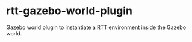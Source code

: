 # rtt-gazebo-world-plugin
Gazebo world plugin to instantiate a RTT environment inside the Gazebo world.
